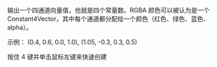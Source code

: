 输出一个四通道向量值，也就是四个常量数。RGBA 颜色可以被认为是一个 Constant4Vector，其中每个通道都分配给一个颜色（红色、绿色、蓝色、alpha）。

示例： (0.4, 0.6, 0.0, 1.0), (1.05, -0.3, 0.3, 0.5)

按住 4 键并单击鼠标左键来快速创建